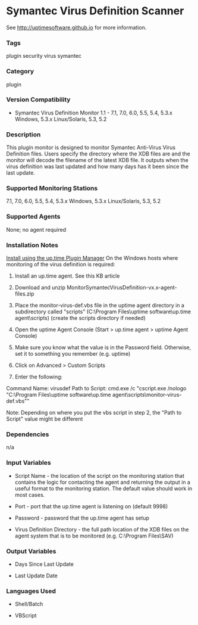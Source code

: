 # Symantec Virus Definition Scanner

See http://uptimesoftware.github.io for more information.

### Tags 
 plugin   security   virus   symantec  

### Category

plugin

### Version Compatibility


  
* Symantec Virus Definition Monitor 1.1 - 7.1, 7.0, 6.0, 5.5, 5.4, 5.3.x Windows, 5.3.x Linux/Solaris, 5.3, 5.2
  


### Description
This plugin monitor is designed to monitor Symantec Anti-Virus Virus Definition files. Users specify the directory where the XDB files are and the monitor will decode the filename of the latest XDB file. It outputs when the virus definition was last updated and how many days has it been since the last update.


### Supported Monitoring Stations

7.1, 7.0, 6.0, 5.5, 5.4, 5.3.x Windows, 5.3.x Linux/Solaris, 5.3, 5.2

### Supported Agents
None; no agent required

### Installation Notes
<p><a href="https://github.com/uptimesoftware/uptime-plugin-manager">Install using the up.time Plugin Manager</a>
On the Windows hosts where monitoring of the virus definition is required:</p>

<ol>
<li><p>Install an up.time agent. See this KB article</p></li>
<li><p>Download and unzip MonitorSymantecVirusDefinition-vx.x-agent-files.zip</p></li>
<li><p>Place the monitor-virus-def.vbs file in the uptime agent directory in a subdirectory called "scripts" (C:\Program Files\uptime software\up.time agent\scripts)
(create the scripts directory if needed)</p></li>
<li><p>Open the uptime Agent Console (Start > up.time agent > uptime Agent Console)</p></li>
<li><p>Make sure you know what the value is in the Password field. Otherwise, set it to something you remember (e.g. uptime)</p></li>
<li><p>Click on Advanced > Custom Scripts</p></li>
<li><p>Enter the following:</p></li>
</ol>


<p>Command Name: virusdef
Path to Script: cmd.exe /c "cscript.exe /nologo "C:\Program Files\uptime software\up.time agent\scripts\monitor-virus-def.vbs""</p>

<p>Note: Depending on where you put the vbs script in step 2, the "Path to Script" value might be different</p>


### Dependencies
<p>n/a</p>


### Input Variables

* Script Name - the location of the script on the monitoring station that contains the logic for contacting the agent and returning the output in a useful format to the monitoring station. The default value should work in most cases.

* Port - port that the up.time agent is listening on (default 9998)

* Password - password that the up.time agent has setup

* Virus Definition Directory - the full path location of the XDB files on the agent system that is to be monitored (e.g. C:\Program Files\SAV)


### Output Variables


* Days Since Last Update

* Last Update Date


### Languages Used

* Shell/Batch

* VBScript

